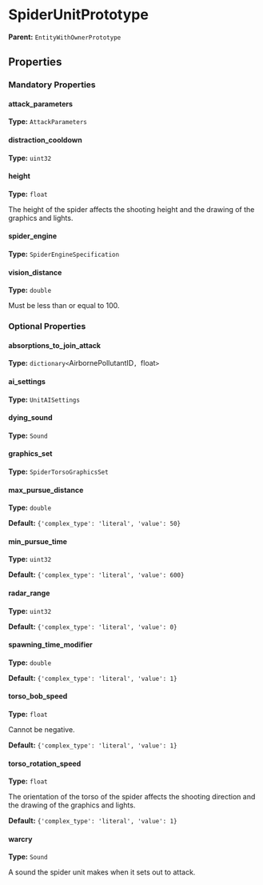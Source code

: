 # SpiderUnitPrototype



**Parent:** `EntityWithOwnerPrototype`

## Properties

### Mandatory Properties

#### attack_parameters

**Type:** `AttackParameters`



#### distraction_cooldown

**Type:** `uint32`



#### height

**Type:** `float`

The height of the spider affects the shooting height and the drawing of the graphics and lights.

#### spider_engine

**Type:** `SpiderEngineSpecification`



#### vision_distance

**Type:** `double`

Must be less than or equal to 100.

### Optional Properties

#### absorptions_to_join_attack

**Type:** `dictionary<`AirbornePollutantID`, `float`>`



#### ai_settings

**Type:** `UnitAISettings`



#### dying_sound

**Type:** `Sound`



#### graphics_set

**Type:** `SpiderTorsoGraphicsSet`



#### max_pursue_distance

**Type:** `double`



**Default:** `{'complex_type': 'literal', 'value': 50}`

#### min_pursue_time

**Type:** `uint32`



**Default:** `{'complex_type': 'literal', 'value': 600}`

#### radar_range

**Type:** `uint32`



**Default:** `{'complex_type': 'literal', 'value': 0}`

#### spawning_time_modifier

**Type:** `double`



**Default:** `{'complex_type': 'literal', 'value': 1}`

#### torso_bob_speed

**Type:** `float`

Cannot be negative.

**Default:** `{'complex_type': 'literal', 'value': 1}`

#### torso_rotation_speed

**Type:** `float`

The orientation of the torso of the spider affects the shooting direction and the drawing of the graphics and lights.

**Default:** `{'complex_type': 'literal', 'value': 1}`

#### warcry

**Type:** `Sound`

A sound the spider unit makes when it sets out to attack.

